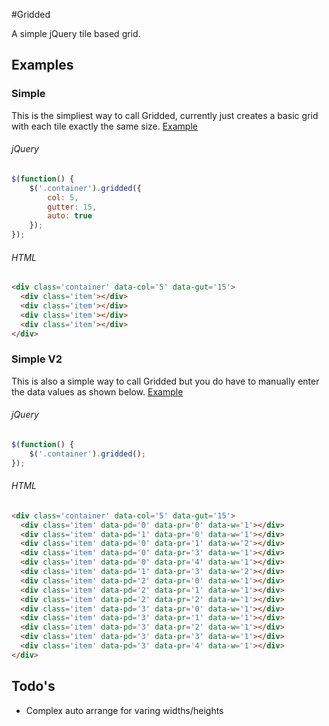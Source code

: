 #Gridded


A simple jQuery tile based grid.


## Examples
### Simple
This is the simpliest way to call Gridded, currently just creates a basic grid with each tile exactly the same size.
[Example](http://codepen.io/Last1Here/pen/fFJsk/)
###### jQuery
```Javascript
$(function() {
	$('.container').gridded({
		col: 5,
		gutter: 15,
		auto: true
	});
});
```
###### HTML
```html
<div class='container' data-col='5' data-gut='15'>
  <div class='item'></div>
  <div class='item'></div>
  <div class='item'></div>
  <div class='item'></div>
</div>
```

### Simple V2
This is also a simple way to call Gridded but you do have to manually enter the data values as shown below.
[Example](http://codepen.io/Last1Here/pen/agpeF)
###### jQuery
```Javascript
$(function() {
	$('.container').gridded();
});
```
###### HTML
```html
<div class='container' data-col='5' data-gut='15'>
  <div class='item' data-pd='0' data-pr='0' data-w='1'></div>
  <div class='item' data-pd='1' data-pr='0' data-w='1'></div>
  <div class='item' data-pd='0' data-pr='1' data-w='2'></div>
  <div class='item' data-pd='0' data-pr='3' data-w='1'></div>
  <div class='item' data-pd='0' data-pr='4' data-w='1'></div>
  <div class='item' data-pd='1' data-pr='3' data-w='2'></div>
  <div class='item' data-pd='2' data-pr='0' data-w='1'></div>
  <div class='item' data-pd='2' data-pr='1' data-w='1'></div>
  <div class='item' data-pd='2' data-pr='2' data-w='1'></div>
  <div class='item' data-pd='3' data-pr='0' data-w='1'></div>
  <div class='item' data-pd='3' data-pr='1' data-w='1'></div>
  <div class='item' data-pd='3' data-pr='2' data-w='1'></div>
  <div class='item' data-pd='3' data-pr='3' data-w='1'></div>
  <div class='item' data-pd='3' data-pr='4' data-w='1'></div>
</div>
```



## Todo's

- Complex auto arrange for varing widths/heights